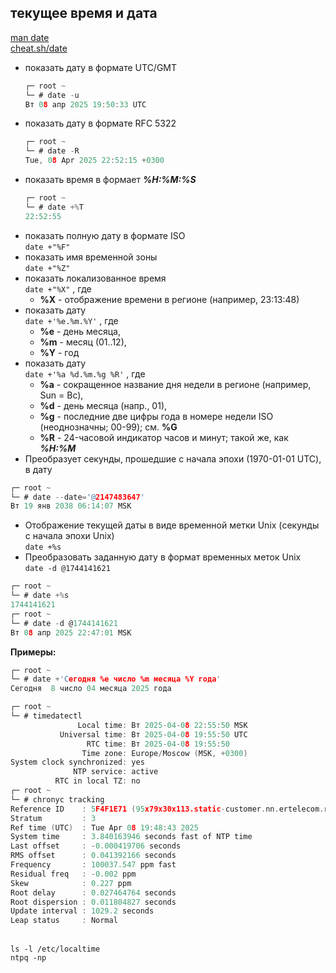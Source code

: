 ## текущее время и дата
[man date](https://manned.org/man/date)
<br/> [cheat.sh/date](https://cheat.sh/date)
- показать дату в формате UTC/GMT
  ```c
  ┌─ root ~
  └─ # date -u
  Вт 08 апр 2025 19:50:33 UTC
  ```
- показать дату в формате RFC 5322
  ```c
  ┌─ root ~
  └─ # date -R
  Tue, 08 Apr 2025 22:52:15 +0300
  ```
- показать время в формает ***%H:%M:%S***
  ```c
  ┌─ root ~
  └─ # date +%T
  22:52:55
  ```
- показать полную дату в формате ISO
   <br/> `date +"%F"`
- показать имя временной зоны
  <br/> `date +"%Z"`
- показать локализованное время
  <br/> `date +"%X"` , где
    - **%X** - отображение времени в регионе (например, 23:13:48)
- показать дату
<br/> `date +'%e.%m.%Y'` , где
    - **%e** - день месяца,
    - **%m** - месяц (01..12),
    - **%Y** - год
- показать дату
<br/> `date +'%a %d.%m.%g %R'` , где
    - **%a** - сокращенное название дня недели в регионе (например, Sun = Вс),
    - **%d** - день месяца (напр., 01),
    - **%g** - последние две цифры года в номере недели ISO (неоднозначны; 00-99); см. **%G**
    - **%R** - 24-часовой индикатор часов и минут; такой же, как ***%H:%M***
- Преобразует секунды, прошедшие с начала эпохи (1970-01-01 UTC), в дату
```c
┌─ root ~
└─ # date --date='@2147483647'
Вт 19 янв 2038 06:14:07 MSK
```
- Отображение текущей даты в виде временной метки Unix (секунды с начала эпохи Unix)
  <br/> `date +%s`
- Преобразовать заданную дату в формат временных меток Unix
  <br/> `date -d @1744141621`
```c
┌─ root ~
└─ # date +%s
1744141621
┌─ root ~
└─ # date -d @1744141621
Вт 08 апр 2025 22:47:01 MSK
```

**Примеры:**
```c
┌─ root ~
└─ # date +'Сегодня %e число %m месяца %Y года'
Сегодня  8 число 04 месяца 2025 года
```
```c
┌─ root ~
└─ # timedatectl
               Local time: Вт 2025-04-08 22:55:50 MSK
           Universal time: Вт 2025-04-08 19:55:50 UTC
                 RTC time: Вт 2025-04-08 19:55:50
                Time zone: Europe/Moscow (MSK, +0300)
System clock synchronized: yes
              NTP service: active
          RTC in local TZ: no
┌─ root ~
└─ # chronyc tracking
Reference ID    : 5F4F1E71 (95x79x30x113.static-customer.nn.ertelecom.ru)
Stratum         : 3
Ref time (UTC)  : Tue Apr 08 19:48:43 2025
System time     : 3.840163946 seconds fast of NTP time
Last offset     : -0.000419706 seconds
RMS offset      : 0.041392166 seconds
Frequency       : 100037.547 ppm fast
Residual freq   : -0.002 ppm
Skew            : 0.227 ppm
Root delay      : 0.027464764 seconds
Root dispersion : 0.011804827 seconds
Update interval : 1029.2 seconds
Leap status     : Normal
```
<br/> `ls -l /etc/localtime`
<br/> `ntpq -np`
